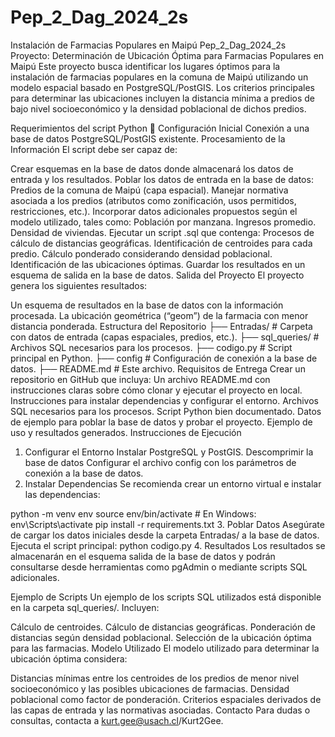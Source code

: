 # Pep_2_Dag_2024_2s
Instalación de Farmacias Populares en Maipú
Pep_2_Dag_2024_2s
Proyecto: Determinación de Ubicación Óptima para Farmacias Populares en Maipú
Este proyecto busca identificar los lugares óptimos para la instalación de farmacias populares en la comuna de Maipú utilizando un modelo espacial basado en PostgreSQL/PostGIS. Los criterios principales para determinar las ubicaciones incluyen la distancia mínima a predios de bajo nivel socioeconómico y la densidad poblacional de dichos predios.

Requerimientos del script Python 🐍
Configuración Inicial
Conexión a una base de datos PostgreSQL/PostGIS existente.
Procesamiento de la Información
El script debe ser capaz de:

Crear esquemas en la base de datos donde almacenará los datos de entrada y los resultados.
Poblar los datos de entrada en la base de datos:
Predios de la comuna de Maipú (capa espacial).
Manejar normativa asociada a los predios (atributos como zonificación, usos permitidos, restricciones, etc.).
Incorporar datos adicionales propuestos según el modelo utilizado, tales como:
Población por manzana.
Ingresos promedio.
Densidad de viviendas.
Ejecutar un script .sql que contenga:
Procesos de cálculo de distancias geográficas.
Identificación de centroides para cada predio.
Cálculo ponderado considerando densidad poblacional.
Identificación de las ubicaciones óptimas.
Guardar los resultados en un esquema de salida en la base de datos.
Salida del Proyecto
El proyecto genera los siguientes resultados:

Un esquema de resultados en la base de datos con la información procesada.
La ubicación geométrica (“geom”) de la farmacia con menor distancia ponderada.
Estructura del Repositorio
├── Entradas/                # Carpeta con datos de entrada (capas espaciales, predios, etc.).
├── sql_queries/             # Archivos SQL necesarios para los procesos.
├── codigo.py                # Script principal en Python.
├── config                   # Configuración de conexión a la base de datos.
├── README.md                # Este archivo.
Requisitos de Entrega
Crear un repositorio en GitHub que incluya:
Un archivo README.md con instrucciones claras sobre cómo clonar y ejecutar el proyecto en local.
Instrucciones para instalar dependencias y configurar el entorno.
Archivos SQL necesarios para los procesos.
Script Python bien documentado.
Datos de ejemplo para poblar la base de datos y probar el proyecto.
Ejemplo de uso y resultados generados.
Instrucciones de Ejecución
1. Configurar el Entorno
Instalar PostgreSQL y PostGIS.
Descomprimir la base de datos
Configurar el archivo config con los parámetros de conexión a la base de datos.
2. Instalar Dependencias
Se recomienda crear un entorno virtual e instalar las dependencias:

python -m venv env
source env/bin/activate  # En Windows: env\Scripts\activate
pip install -r requirements.txt
3. Poblar Datos
Asegúrate de cargar los datos iniciales desde la carpeta Entradas/ a la base de datos.
Ejecuta el script principal:
python codigo.py
4. Resultados
Los resultados se almacenarán en el esquema salida de la base de datos y podrán consultarse desde herramientas como pgAdmin o mediante scripts SQL adicionales.

Ejemplo de Scripts
Un ejemplo de los scripts SQL utilizados está disponible en la carpeta sql_queries/. Incluyen:

Cálculo de centroides.
Cálculo de distancias geográficas.
Ponderación de distancias según densidad poblacional.
Selección de la ubicación óptima para las farmacias.
Modelo Utilizado
El modelo utilizado para determinar la ubicación óptima considera:

Distancias mínimas entre los centroides de los predios de menor nivel socioeconómico y las posibles ubicaciones de farmacias.
Densidad poblacional como factor de ponderación.
Criterios espaciales derivados de las capas de entrada y las normativas asociadas.
Contacto
Para dudas o consultas, contacta a kurt.gee@usach.cl/Kurt2Gee.
